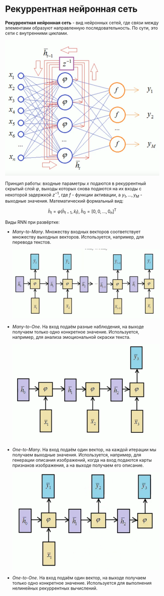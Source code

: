 # Рекуррентная нейронная сеть

**Рекуррентная нейронная сеть** - вид нейронных сетей, где связи между элементами образуют направленную последовательность. По сути, это сети с внутренними циклами.

![Простейшая рекуррентная сеть](assets/rnn.png)

Принцип работы: входные параметры $x$ подаются в рекуррентный скрытый слой $\varphi$, выходы которых снова подаются на их входы с некоторой задержкой $z^{-1}$, где $f$ - функции активации, а $y_1, \ldots, y_M$ - выходные значения. Математический формальный вид:

$$
  \hat{h}_{t} = \varphi{(\hat{h}_{t - 1}, \hat{x}_{t})}, ~ \hat{h}_{0} = [0, 0, \ldots, 0_{n}]^{\mathrm{T}}
$$

Виды RNN при развёртке:

- *Many-to-Many*. Множеству входных векторов соответствует множеству выходных векторов. Используется, например, для перевода текстов.

  ![Many-to-Many](assets/mtm.png)

- *Many-to-One*. На вход подаём разные наблюдения, на выходе получаем только одно конкретное значение. Используется, например, для анализа эмоциональной окраски текста.

  ![Many-to-One](assets/mto.png)

- *One-to-Many*. На вход подаём один вектор, на каждой итерации мы получаем выходные значения. Используется, например, для генерации описания изображений, когда на вход подаются карты признаков изображения, а на выходе получаем его описание.

  ![One-to-Many](assets/otm.png)

- *One-to-One*. На вход подаём один вектор, на выходе получаем только одно конкретное значение. Используется для выполнения нелинейных рекуррентных вычислений.
